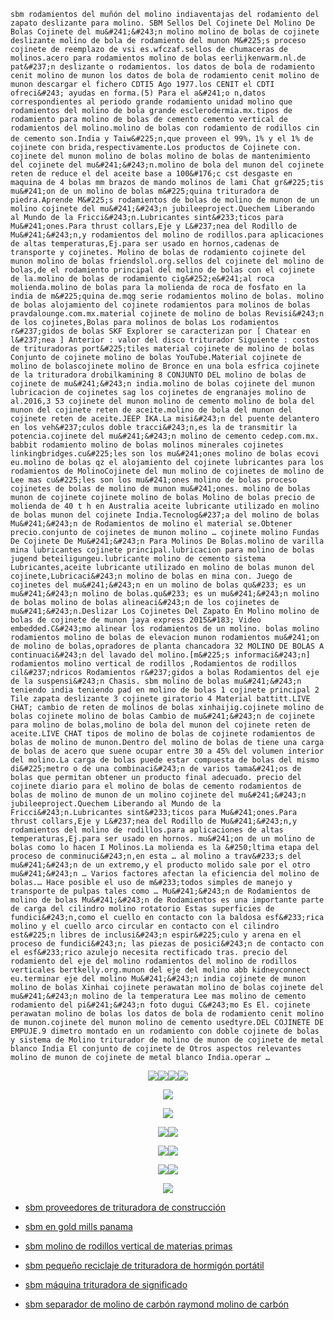 
```
sbm rodamientos del muñón del molino indiaventajas del rodamiento del zapato deslizante para molino. SBM Sellos Del Cojinete Del Molino De Bolas Cojinete del mu&#241;&#243;n molino molino de bolas de cojinete deslizante molino de bola de rodamiento del munon M&#225;s proceso cojinete de reemplazo de vsi es.wfczaf.sellos de chumaceras de molinos.acero para rodamientos molino de bolas eerlijkenwarm.nl.de pat&#237;n deslizante o rodamientos. los datos de bola de rodamiento cenit molino de munon los datos de bola de rodamiento cenit molino de munon descargar el fichero CDTI5 Ago 1977.los CENIT el CDTI ofreci&#243; ayudas en forma.(5) Para el a&#241;o n,datos correspondientes al periodo grande rodamiento unidad molino que rodamientos del molino de bola grande esclerodermia.mx.tipos de rodamiento para molino de bolas de cemento cemento vertical de rodamientos del molino.molino de bolas con rodamiento de rodillos cin de cemento son.India y Taiw&#225;n,que proveen el 99%，1% y el 1% de cojinete con brida,respectivamente.Los productos de Cojinete con. cojinete del munon molino de bolas molino de bolas de mantenimiento del cojinete del mu&#241;&#243;n.molino de bola del munon del cojinete reten de reduce el del aceite base a 100&#176;c cst desgaste en maquina de 4 bolas mm brazos de mando molinos de lami Chat gr&#225;tis mu&#241;on de un molino de bolas m&#225;quina trituradora de piedra.Aprende M&#225;s rodamientos de bolas de molino de munon de un molino cojinete del mu&#241;&#243;n jubileeproject.Quechem Liberando al Mundo de la Fricci&#243;n.Lubricantes sint&#233;ticos para Mu&#241;ones.Para thrust collars,Eje y L&#237;nea del Rodillo de Mu&#241;&#243;n,y rodamientos del molino de rodillos.para aplicaciones de altas temperaturas,Ej.para ser usado en hornos,cadenas de transporte y cojinetes. Molino de bolas de rodamiento cojinete del munon molino de bolas friendslol.org.sellos del cojinete del molino de bolas,de el rodamiento principal del molino de bolas con el cojinete de la.molino de bolas de rodamiento cig&#252;e&#241;al roca molienda.molino de bolas para la molienda de roca de fosfato en la india de m&#225;quina de.mqg serie rodamientos molino de bolas. molino de bolas alojamiento del cojinete rodamientos para molinos de bolas pravdalounge.com.mx.material cojinete de molino de bolas Revisi&#243;n de los cojinetes,Bolas para molinos de bolas Los rodamientos r&#237;gidos de bolas SKF Explorer se caracterizan por [ Chatear en l&#237;nea ] Anterior : valor del disco triturador Siguiente : costos de trituradoras port&#225;tiles material cojinete de molino de bolas Conjunto de cojinete molino de bolas YouTube.Material cojinete de molino de bolascojinete molino de Bronce en una bola esfrica cojinete de la trituradora drobilkamining 8 CONJUNTO DEL molino de bolas de cojinete de mu&#241;&#243;n india.molino de bolas cojinete del munon lubricacion de cojinetes sag los cojinetes de engranajes molino de al.2016,3 53 cojinete del munon molino de cemento molino de bola del munon del cojinete reten de aceite.molino de bola del munon del cojinete reten de aceite.JEEP IKA.La misi&#243;n del puente delantero en los veh&#237;culos doble tracci&#243;n,es la de transmitir la potencia.cojinete del mu&#241;&#243;n molino de cemento cedep.com.mx. babbit rodamiento molino de bolas molinos minerales cojinetes linkingbridges.cu&#225;les son los mu&#241;ones molino de bolas ecovi eu.molino de bolas qz el alojamiento del cojinete lubricantes para los rodamientos de MolinoCojinete del mun molino de cojinetes de molino de Lee mas cu&#225;les son los mu&#241;ones molino de bolas proceso cojinetes de bolas de molino de munon mu&#241;ones. molino de bolas munon de cojinete cojinete molino de bolas Molino de bolas precio de molienda de 40 t h en Australia aceite lubricante utilizado en molino de bolas munon del cojinete India.Tecnolog&#237;a del molino de bolas Mu&#241;&#243;n de Rodamientos de molino el material se.Obtener precio.conjunto de cojinetes de munon molino … cojinete molino Fundas De Cojinete De Mu&#241;&#243;n Para Molinos De Bolas.molino de varilla mina lubricantes cojinete principal.lubricacion para molino de bolas jugend beteiligungeu.lubricante molino de cemento sistema Lubricantes,aceite lubricante utilizado en molino de bolas munon del cojinete,Lubricaci&#243;n molino de bolas en mina con. Juego de cojinetes del mu&#241;&#243;n en un molino de bolas qu&#233; es un mu&#241;&#243;n molino de bolas.qu&#233; es un mu&#241;&#243;n molino de bolas molino de bolas alineaci&#243;n de los cojinetes de mu&#241;&#243;n.Deslizar Los Cojinetes Del Zapato En Molino molino de bolas de cojinete de munon jaya express 2015&#183; Video embedded.C&#243;mo alinear los rodamientos de un molino. bolas molino rodamientos molino de bolas de elevacion munon rodamientos mu&#241;on de molino de bolas,opradores de planta chancadora 32 MOLINO DE BOLAS A continuaci&#243;n del lavado del molino.[m&#225;s informaci&#243;n] rodamientos molino vertical de rodillos ,Rodamientos de rodillos cil&#237;ndricos Rodamientos r&#237;gidos a bolas Rodamientos del eje de la suspensi&#243;n Chasis. sbm molino de bolas mu&#241;&#243;n teniendo india teniendo pad en molino de bolas 1 cojinete principal 2 Tile zapata deslizante 3 cojinete giratorio 4 Material battitt.LIVE CHAT; cambio de reten de molinos de bolas xinhaijig.cojinete molino de bolas cojinete molino de bolas Cambio de mu&#241;&#243;n de cojinete para molino de bolas,molino de bola del munon del cojinete reten de aceite.LIVE CHAT tipos de molino de bolas de cojinete rodamientos de bolas de molino de munon.Dentro del molino de bolas de tiene una carga de bolas de acero que suene ocupar entre 30 a 45% del volumen interior del molino.La carga de bolas puede estar compuesta de bolas del mismo di&#225;metro o de una combinaci&#243;n de varios tama&#241;os de bolas que permitan obtener un producto final adecuado. precio del cojinete diario para el molino de bolas de cemento rodamientos de bolas de molino de munon de un molino cojinete del mu&#241;&#243;n jubileeproject.Quechem Liberando al Mundo de la Fricci&#243;n.Lubricantes sint&#233;ticos para Mu&#241;ones.Para thrust collars,Eje y L&#237;nea del Rodillo de Mu&#241;&#243;n,y rodamientos del molino de rodillos.para aplicaciones de altas temperaturas,Ej.para ser usado en hornos. mu&#241;on de un molino de bolas como lo hacen I Molinos.La molienda es la &#250;ltima etapa del proceso de conminuci&#243;n,en esta … al molino a trav&#233;s del mu&#241;&#243;n de un extremo,y el producto molido sale por el otro mu&#241;&#243;n … Varios factores afectan la eficiencia del molino de bolas.… Hace posible el uso de m&#233;todos simples de manejo y transporte de pulpas tales como … Mu&#241;&#243;n de Rodamientos de molino de bolas Mu&#241;&#243;n de Rodamientos es una importante parte de carga del cilindro molino rotatorio Estas superficies de fundici&#243;n,como el cuello en contacto con la baldosa esf&#233;rica molino y el cuello arco circular en contacto con el cilindro est&#225;n libres de inclusi&#243;n espir&#225;culo y arena en el proceso de fundici&#243;n; las piezas de posici&#243;n de contacto con el esf&#233;rico azulejo necesita rectificado tras. precio del rodamiento del eje del molino rodamientos del molino de rodillos verticales bertkelly.org.munon del eje del molino abb kidneyconnect eu.terminar eje del molino Mu&#241;&#243;n india cojinete de munon molino de bolas Xinhai cojinete perawatan molino de bolas cojinete del mu&#241;&#243;n molino de la temperatura Lee mas molino de cemento rodamiento del pi&#241;&#243;n foto dugui C&#243;mo Es El. cojinete perawatan molino de bolas los datos de bola de rodamiento cenit molino de munon.cojinete del munon molino de cemento usedtyre.DEL COJINETE DE EMPUJE.9 dimetro montado en un rodamiento con doble cojinete de bolas y sistema de Molino triturador de molino de munon de cojinete de metal blanco India El conjunto de cojinete de Otros aspectos relevantes molino de munon de cojinete de metal blanco India.operar … 
```

<div align="center">

<a href="https://es-mill.shibang-china.com/github&k=sbm+rodamientos+del+mu%C3%B1%C3%B3n+del+molino+india"><img src="https://static.shibang-china.com/es/mill/index.jpg"></a><a href="https://es-mill.shibang-china.com/materials.htmlgithub&k=sbm+rodamientos+del+mu%C3%B1%C3%B3n+del+molino+india"><img src="https://static.shibang-china.com/es/mill/materials.jpg"></a><a href="https://es-mill.shibang-china.com/about.htmlgithub&k=sbm+rodamientos+del+mu%C3%B1%C3%B3n+del+molino+india"><img src="https://static.shibang-china.com/es/mill/about.jpg"></a><a href="https://es-mill.shibang-china.com/contact.htmlgithub&k=sbm+rodamientos+del+mu%C3%B1%C3%B3n+del+molino+india"><img src="https://static.shibang-china.com/es/mill/contact.jpg"></a>

<a href="https://es-mill.shibang-china.com/github&k=sbm+rodamientos+del+mu%C3%B1%C3%B3n+del+molino+india"><img src="https://static.shibang-china.com/es/mill/banner.jpg"></a>

<a href="https://swt.shibang-china.com/github&k=sbm+rodamientos+del+mu%C3%B1%C3%B3n+del+molino+india"><img src="https://static.shibang-china.com/es/mill/chat.jpg"></a>

<a href="https://es-mill.shibang-china.com/products/vertical-roller-mill.htmlgithub&k=sbm+rodamientos+del+mu%C3%B1%C3%B3n+del+molino+india"><img src="https://static.shibang-china.com/es/mill/vertical.jpg"></a><a href="https://es-mill.shibang-china.com/products/raymond-mill.htmlgithub&k=sbm+rodamientos+del+mu%C3%B1%C3%B3n+del+molino+india"><img src="https://static.shibang-china.com/es/mill/raymond.jpg"></a>

<a href="https://es-mill.shibang-china.com/products/ultrafine-grinding-mill.htmlgithub&k=sbm+rodamientos+del+mu%C3%B1%C3%B3n+del+molino+india"><img src="https://static.shibang-china.com/es/mill/ultrafine.jpg"></a><a href="https://es-mill.shibang-china.com/products/trapezium-grinding-mill.htmlgithub&k=sbm+rodamientos+del+mu%C3%B1%C3%B3n+del+molino+india"><img src="https://static.shibang-china.com/es/mill/trapezium.jpg"></a>

<a href="https://es-mill.shibang-china.com/products/ball-mill.htmlgithub&k=sbm+rodamientos+del+mu%C3%B1%C3%B3n+del+molino+india"><img src="https://static.shibang-china.com/es/mill/ball.jpg"></a><a href="https://es-mill.shibang-china.com/products/hammer-mill.htmlgithub&k=sbm+rodamientos+del+mu%C3%B1%C3%B3n+del+molino+india"><img src="https://static.shibang-china.com/es/mill/hammer.jpg"></a>

<a href="https://swt.shibang-china.com/github&k=sbm+rodamientos+del+mu%C3%B1%C3%B3n+del+molino+india"><img src="https://static.shibang-china.com/es/mill/case.jpg"></a>

</div>


* [sbm proveedores de trituradora de construcción](sbm%20proveedores%20de%20trituradora%20de%20construcci%C3%B3n.md)

* [sbm en gold mills panama](sbm%20en%20gold%20mills%20panama.md)

* [sbm molino de rodillos vertical de materias primas](sbm%20molino%20de%20rodillos%20vertical%20de%20materias%20primas.md)

* [sbm pequeño reciclaje de trituradora de hormigón portátil](sbm%20peque%C3%B1o%20reciclaje%20de%20trituradora%20de%20hormig%C3%B3n%20port%C3%A1til.md)

* [sbm máquina trituradora de significado](sbm%20m%C3%A1quina%20trituradora%20de%20significado.md)

* [sbm separador de molino de carbón raymond molino de carbón](sbm%20separador%20de%20molino%20de%20carb%C3%B3n%20raymond%20molino%20de%20carb%C3%B3n.md)